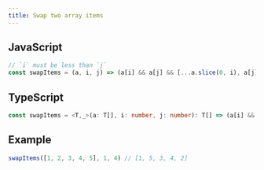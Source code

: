 ```yaml
---
title: Swap two array items
---
```


## JavaScript
```js
// `i` must be less than `j`
const swapItems = (a, i, j) => (a[i] && a[j] && [...a.slice(0, i), a[j], ...a.slice(i + 1, j), a[i], ...a.slice(j + 1)]) || a
```

## TypeScript
```ts
const swapItems = <T,_>(a: T[], i: number, j: number): T[] => (a[i] && a[j] && [...a.slice(0, i), a[j], ...a.slice(i + 1, j), a[i], ...a.slice(j + 1)]) || a
```

## Example
```js
swapItems([1, 2, 3, 4, 5], 1, 4) // [1, 5, 3, 4, 2]
```
